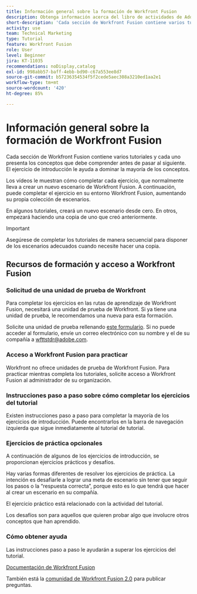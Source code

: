 ```yaml
---
title: Información general sobre la formación de Workfront Fusion
description: Obtenga información acerca del libro de actividades de Adobe Workfront Fusion y cómo obtener una cuenta de unidad de prueba de Workfront.
short-description: 'Cada sección de Workfront Fusion contiene varios tutoriales y cada uno presenta los conceptos que debe comprender antes de pasar al siguiente. '
activity: use
team: Technical Marketing
type: Tutorial
feature: Workfront Fusion
role: User
level: Beginner
jira: KT-11035
recommendations: noDisplay,catalog
exl-id: 998abb57-baff-4ebb-bd90-c67a553ee8d7
source-git-commit: b57236354534f5f2cede5aec308a3210ed1aa2e1
workflow-type: tm+mt
source-wordcount: '420'
ht-degree: 85%

---
```


# Información general sobre la formación de Workfront Fusion

Cada sección de Workfront Fusion contiene varios tutoriales y cada uno presenta los conceptos que debe comprender antes de pasar al siguiente. El ejercicio de introducción le ayuda a dominar la mayoría de los conceptos.

Los vídeos le muestran cómo completar cada ejercicio, que normalmente lleva a crear un nuevo escenario de Workfront Fusion. A continuación, puede completar el ejercicio en su entorno Workfront Fusion, aumentando su propia colección de escenarios.

En algunos tutoriales, creará un nuevo escenario desde cero. En otros, empezará haciendo una copia de uno que creó anteriormente.

>[!IMPORTANT]
>
>Asegúrese de completar los tutoriales de manera secuencial para disponer de los escenarios adecuados cuando necesite hacer una copia.

## Recursos de formación y acceso a Workfront Fusion

### Solicitud de una unidad de prueba de Workfront

Para completar los ejercicios en las rutas de aprendizaje de Workfront Fusion, necesitará una unidad de prueba de Workfront. Si ya tiene una unidad de prueba, le recomendamos una nueva para esta formación.

Solicite una unidad de prueba rellenando [este formulario](https://forms.office.com/r/f1J8HRGrNY). Si no puede acceder al formulario, envíe un correo electrónico con su nombre y el de su compañía a wfttstdr@adobe.com.

### Acceso a Workfront Fusion para practicar

Workfront no ofrece unidades de prueba de Workfront Fusion. Para practicar mientras completa los tutoriales, solicite acceso a Workfront Fusion al administrador de su organización.

### Instrucciones paso a paso sobre cómo completar los ejercicios del tutorial

Existen instrucciones paso a paso para completar la mayoría de los ejercicios de introducción. Puede encontrarlos en la barra de navegación izquierda que sigue inmediatamente al tutorial de tutorial.

### Ejercicios de práctica opcionales

A continuación de algunos de los ejercicios de introducción, se proporcionan ejercicios prácticos y desafíos.

Hay varias formas diferentes de resolver los ejercicios de práctica. La intención es desafiarle a lograr una meta de escenario sin tener que seguir los pasos o la “respuesta correcta”, porque esto es lo que tendrá que hacer al crear un escenario en su compañía.

El ejercicio práctico está relacionado con la actividad del tutorial.

Los desafíos son para aquellos que quieren probar algo que involucre otros conceptos que han aprendido.

### Cómo obtener ayuda

Las instrucciones paso a paso le ayudarán a superar los ejercicios del tutorial.

[Documentación de Workfront Fusion](https://experienceleague.adobe.com/docs/workfront/using/adobe-workfront-fusion/workfront-fusion-2.html?lang=es)

También está la [comunidad de Workfront Fusion 2.0](https://experienceleaguecommunities.adobe.com/t5/workfront-fusion-2-0/ct-p/workfront-fusion-2) para publicar preguntas.
